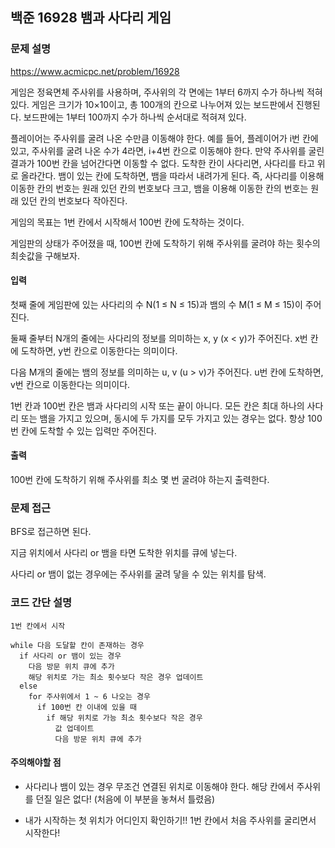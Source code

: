 ## 백준 16928 뱀과 사다리 게임

### 문제 설명

https://www.acmicpc.net/problem/16928

게임은 정육면체 주사위를 사용하며, 주사위의 각 면에는 1부터 6까지 수가 하나씩 적혀있다. 게임은 크기가 10×10이고, 총 100개의 칸으로 나누어져 있는 보드판에서 진행된다. 보드판에는 1부터 100까지 수가 하나씩 순서대로 적혀져 있다.

플레이어는 주사위를 굴려 나온 수만큼 이동해야 한다. 예를 들어, 플레이어가 i번 칸에 있고, 주사위를 굴려 나온 수가 4라면, i+4번 칸으로 이동해야 한다. 만약 주사위를 굴린 결과가 100번 칸을 넘어간다면 이동할 수 없다. 도착한 칸이 사다리면, 사다리를 타고 위로 올라간다. 뱀이 있는 칸에 도착하면, 뱀을 따라서 내려가게 된다. 즉, 사다리를 이용해 이동한 칸의 번호는 원래 있던 칸의 번호보다 크고, 뱀을 이용해 이동한 칸의 번호는 원래 있던 칸의 번호보다 작아진다.

게임의 목표는 1번 칸에서 시작해서 100번 칸에 도착하는 것이다.

게임판의 상태가 주어졌을 때, 100번 칸에 도착하기 위해 주사위를 굴려야 하는 횟수의 최솟값을 구해보자.


#### 입력
첫째 줄에 게임판에 있는 사다리의 수 N(1 ≤ N ≤ 15)과 뱀의 수 M(1 ≤ M ≤ 15)이 주어진다.

둘째 줄부터 N개의 줄에는 사다리의 정보를 의미하는 x, y (x < y)가 주어진다. x번 칸에 도착하면, y번 칸으로 이동한다는 의미이다.

다음 M개의 줄에는 뱀의 정보를 의미하는 u, v (u > v)가 주어진다. u번 칸에 도착하면, v번 칸으로 이동한다는 의미이다.

1번 칸과 100번 칸은 뱀과 사다리의 시작 또는 끝이 아니다. 모든 칸은 최대 하나의 사다리 또는 뱀을 가지고 있으며, 동시에 두 가지를 모두 가지고 있는 경우는 없다. 항상 100번 칸에 도착할 수 있는 입력만 주어진다.

#### 출력
100번 칸에 도착하기 위해 주사위를 최소 몇 번 굴려야 하는지 출력한다.

### 문제 접근

BFS로 접근하면 된다.

지금 위치에서 사다리 or 뱀을 타면 도착한 위치를 큐에 넣는다.

사다리 or 뱀이 없는 경우에는 주사위를 굴려 닿을 수 있는 위치를 탐색.

### 코드 간단 설명
```
1번 칸에서 시작

while 다음 도달할 칸이 존재하는 경우
  if 사다리 or 뱀이 있는 경우
    다음 방문 위치 큐에 추가
    해당 위치로 가는 최소 횟수보다 작은 경우 업데이트
  else
    for 주사위에서 1 ~ 6 나오는 경우
      if 100번 칸 이내에 있을 때
        if 해당 위치로 가능 최소 횟수보다 작은 경우
          값 업데이트
          다음 방문 위치 큐에 추가
```

#### 주의해야할 점
- 사다리나 뱀이 있는 경우 무조건 연결된 위치로 이동해야 한다. 해당 칸에서 주사위를 던질 일은 없다! (처음에 이 부분을 놓쳐서 틀렸음)

- 내가 시작하는 첫 위치가 어디인지 확인하기!! 1번 칸에서 처음 주사위를 굴리면서 시작한다!

